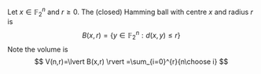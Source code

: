 Let $x\in \mathbb{F}_{2}^{n}$ and $r\geq 0$. 
The (closed) Hamming ball with centre $x$ and radius $r$ is 
$$
B(x,r)=\{ y\in \mathbb{F}_{2}^{n}:d(x,y)\leq r \}
$$
Note the volume is 
$$
V(n,r)=\lvert B(x,r) \rvert  =\sum_{i=0}^{r}{n\choose i}
$$
